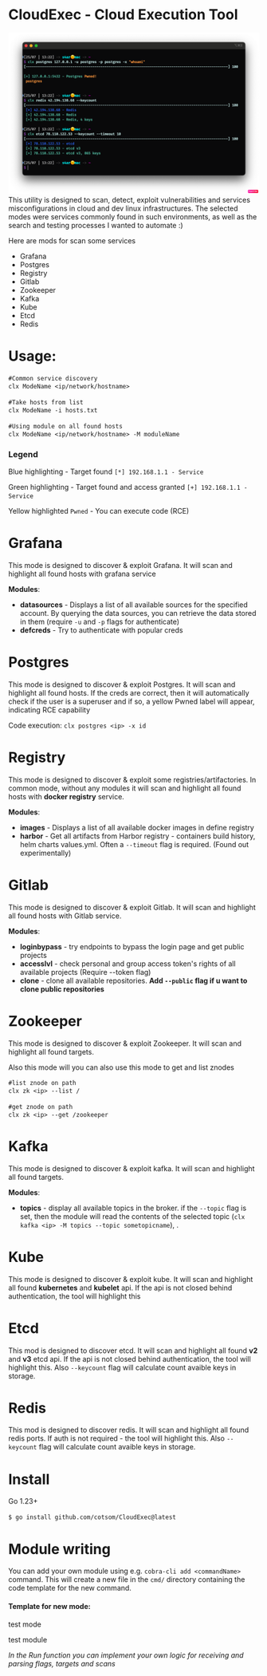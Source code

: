 # CloudExec - Cloud Execution Tool
![intro](doc/intro.png)
This utility is designed to scan, detect, exploit vulnerabilities and services misconfigurations in cloud and dev linux infrastructures. The selected modes were services commonly found in such environments, as well as the search and testing processes I wanted to automate :)

Here are mods for scan some services
- Grafana
- Postgres
- Registry
- Gitlab
- Zookeeper
- Kafka
- Kube
- Etcd
- Redis


# Usage: 
```shell
#Common service discovery
clx ModeName <ip/network/hostname>

#Take hosts from list
clx ModeName -i hosts.txt

#Using module on all found hosts
clx ModeName <ip/network/hostname> -M moduleName
```

### Legend
Blue highlighting - Target found `[*] 192.168.1.1 - Service`

Green highlighting - Target found and access granted  `[+] 192.168.1.1 - Service`

Yellow highlighted `Pwned` - You can execute code (RCE)

# Grafana
This mode  is designed to discover & exploit Grafana. It will scan and highlight all found hosts with grafana service

**Modules**:
* **datasources** - Displays a list of all available sources for the specified account. By querying the data sources, you can retrieve the data stored in them (require `-u` and `-p` flags for authenticate)
* **defcreds** - Try to authenticate with popular creds


# Postgres
This mode  is designed to discover & exploit Postgres. It will scan and highlight all found hosts. If the creds are correct, then it will automatically check if the user is a superuser and if so, a yellow Pwned label will appear, indicating RCE capability

Code execution: `clx postgres <ip> -x id`


# Registry
This mode  is designed to discover & exploit some registries/artifactories. In common mode, without any modules it will scan and highlight all found hosts with **docker registry** service.

**Modules**:
* **images** - Displays a list of all available docker images in define registry
* **harbor** - Get all artifacts from Harbor registry - containers build history, helm charts values.yml. Often a `--timeout` flag is required. (Found out experimentally)


# Gitlab
This mode  is designed to discover & exploit Gitlab. It will scan and highlight all found hosts with Gitlab service.

**Modules**:
* **loginbypass** - try endpoints to bypass the login page and get public projects
* **accesslvl** - check personal and group access token's rights of all available projects (Require --token flag)
* **clone** - clone all available repositories. **Add `--public` flag if u want to clone public repositories**


# Zookeeper
This mode  is designed to discover & exploit Zookeeper. It will scan and highlight all found targets.

Also this mode will you can also use this mode to get and list znodes
```shell
#list znode on path
clx zk <ip> --list /

#get znode on path
clx zk <ip> --get /zookeeper
```


# Kafka
This mode  is designed to discover & exploit kafka. It will scan and highlight all found targets.

**Modules**:
* **topics** - display all available topics in the broker. if the `--topic` flag is set, then the module will read the contents of the selected topic (`clx kafka <ip> -M topics --topic sometopicname`), .


# Kube
This mode  is designed to discover & exploit kube. It will scan and highlight all found **kubernetes** and **kubelet** api. If the api is not closed behind authentication, the tool will highlight this

# Etcd
This mod is designed to discover etcd. It will scan and highlight all found **v2** and **v3** etcd api. If the api is not closed behind authentication, the tool will highlight this. Also `--keycount` flag will calculate count avaible keys in storage. 

# Redis
This mod is designed to discover redis. It will scan and highlight all found redis ports. If auth is not required -  the tool will highlight this. Also `--keycount` flag will calculate count avaible keys in storage. 

# Install
Go 1.23+

`$ go install github.com/cotsom/CloudExec@latest`

# Module writing
You can add your own module using e.g. `cobra-cli add <commandName>` command.  This will create a new file in the `cmd/` directory containing the code template for the new command.

#### Template for new mode:
test mode

test module

*In the Run function you can implement your own logic for receiving and parsing flags, targets and scans*

